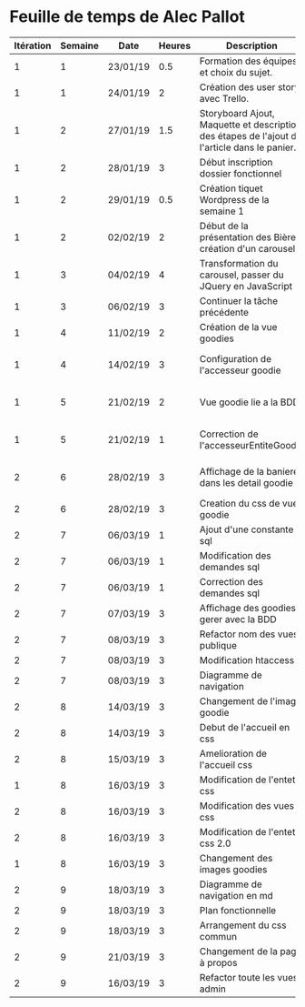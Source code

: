 # Feuille de temps de Alec Pallot


 **Itération** | **Semaine** | **Date** | **Heures** | **Description**                  | **Commentaire**
---            |---          |---       |---         |---                               |---            
1              | 1           | 23/01/19 | 0.5        |Formation des équipes et choix du sujet.| 
1              | 1           | 24/01/19 | 2          |Création des user story avec Trello.| 
1              | 2           | 27/01/19 | 1.5        | Storyboard Ajout, Maquette et description des étapes de l'ajout de l'article dans le panier.| [Storyboard Ajout](https://github.com/cegepmatane/projet-web-2019-Ca-broue/commit/801ddfdb3f03071db675daa723e9228607960a45)
1              | 2           | 28/01/19 | 3          | Début inscription dossier fonctionnel | 
1              | 2           | 29/01/19 | 0.5        |Création tiquet Wordpress de la semaine 1| 
1              | 2           | 02/02/19 | 2          | Début de la présentation des Bière, création d'un carousel|
1              | 3           | 04/02/19 | 4          | Transformation du carousel, passer du JQuery en JavaScript|
1              | 3           | 06/02/19 | 3          | Continuer la tâche précédente             | [Vue des bières](https://github.com/cegepmatane/projet-web-2019-Ca-broue/issues/3)
1              | 4           | 11/02/19 | 2          | Création de la vue goodies             | 
1              | 4           | 14/02/19 | 3          | Configuration de l'accesseur goodie             | [Accesseur goodie](https://github.com/cegepmatane/projet-web-2019-Ca-broue/commit/a875a7bf6cad42f79a3ba5186cf09c556f08bd4e) [issue #19](https://github.com/cegepmatane/projet-web-2019-Ca-broue/issues/19)
1              | 5           | 21/02/19 | 2          | Vue goodie lie a la BDD            | [Vue des goodies](https://github.com/cegepmatane/projet-web-2019-Ca-broue/commit/eadf37a449d2606c2e720932c8f2cb3aea624431) [issue #19](https://github.com/cegepmatane/projet-web-2019-Ca-broue/issues/19)
1              | 5           | 21/02/19 | 1          | Correction de l'accesseurEntiteGoodie             | [Accesseur goodie](https://github.com/cegepmatane/projet-web-2019-Ca-broue/commit/2eed4d99bfd67d02a3ac42be694cca421f1875b1) [issue #19](https://github.com/cegepmatane/projet-web-2019-Ca-broue/issues/19)
2              | 6           | 28/02/19 | 3          | Affichage de la baniere dans les detail goodie             | [Vue des goodies](https://github.com/cegepmatane/projet-web-2019-Ca-broue/commit/ae51d5f2dcbc06fb86db6b15f4951722846598e9) [issue #19](https://github.com/cegepmatane/projet-web-2019-Ca-broue/issues/19)
2              | 6           | 28/02/19 | 3          | Creation du css de vue-goodie            | [Vue des goodies](https://github.com/cegepmatane/projet-web-2019-Ca-broue/commit/f4990c0862400a0fc0e6ec324f767eac46e9b25b)
2              | 7           | 06/03/19 | 1          | Ajout d'une constante sql             | [Lien](https://github.com/cegepmatane/projet-web-2019-Ca-broue/commit/a489d02af82efc014dabefe44b89ceac2fc64e70) [issue #19](https://github.com/cegepmatane/projet-web-2019-Ca-broue/issues/19)
2              | 7           | 06/03/19 | 1          | Modification des demandes sql             | [Lien](https://github.com/cegepmatane/projet-web-2019-Ca-broue/commit/91574b136b66570593daf6971f8172f3ed12447e) [issue #6](https://github.com/cegepmatane/projet-web-2019-Ca-broue/issues/6)
2              | 7           | 06/03/19 | 1          | Correction des demandes sql             | [Lien](https://github.com/cegepmatane/projet-web-2019-Ca-broue/commit/ec6b3e3f413e8f8401b9245f23a20240df860618) [issue #6](https://github.com/cegepmatane/projet-web-2019-Ca-broue/issues/6)
2              | 7           | 07/03/19 | 3          | Affichage des goodies gerer avec la BDD             | [Lien](https://github.com/cegepmatane/projet-web-2019-Ca-broue/commit/08a9091eec34c1015c04a7a36ad11c65da9643c9) [issue #19](https://github.com/cegepmatane/projet-web-2019-Ca-broue/issues/19)
2              | 7           | 08/03/19 | 3          | Refactor nom des vues publique             | [Lien](https://github.com/cegepmatane/projet-web-2019-Ca-broue/commit/6178d38d499ee5d28867858f92e8f0ddf9216e06) 
2              | 7           | 08/03/19 | 3          | Modification htaccess             | [Lien](https://github.com/cegepmatane/projet-web-2019-Ca-broue/commit/264e0d702a454a7315e5116b50cd27ab655bc361)
2              | 7           | 08/03/19 | 3          | Diagramme de navigation             | [Lien](https://github.com/cegepmatane/projet-web-2019-Ca-broue/commit/10fc7493b086dffea6bd85e494126d7c0e5fa508) 
2              | 8           | 14/03/19 | 3          | Changement de l'image goodie             | [Lien](https://github.com/cegepmatane/projet-web-2019-Ca-broue/commit/6178d38d499ee5d28867858f92e8f0ddf9216e06) [issue #19](https://github.com/cegepmatane/projet-web-2019-Ca-broue/issues/19)
2              | 8           | 14/03/19 | 3          | Debut de l'accueil en css             | [Lien](https://github.com/cegepmatane/projet-web-2019-Ca-broue/commit/9739fca5b4ccfdb26ff73a52a6f641fa989b1051) 
2              | 8           | 15/03/19 | 3          | Amelioration de l'accueil css             | [Lien](https://github.com/cegepmatane/projet-web-2019-Ca-broue/commit/d6150b57221dd2d370a580edb468ef63e438e49e) 
1              | 8           | 16/03/19 | 3          | Modification de l'entete css             | [Lien](https://github.com/cegepmatane/projet-web-2019-Ca-broue/commit/05e5989859441ee9acdaae762e9fc9858d2d40c5) 
2              | 8           | 16/03/19 | 3          | Modification des vues css             | [Lien](https://github.com/cegepmatane/projet-web-2019-Ca-broue/commit/20b8d331ede0d3925b9f3d078037c1c8627509dc) 
2              | 8           | 16/03/19 | 3          | Modification de l'entete css 2.0             | [Lien](https://github.com/cegepmatane/projet-web-2019-Ca-broue/commit/454d0b944c4f55f69994c7c4b37c2dd25edb4b11) 
1              | 8           | 16/03/19 | 3          | Changement des images goodies             | [Lien](https://github.com/cegepmatane/projet-web-2019-Ca-broue/commit/e487a723357c627938566edde4831a8cb9471947) 
2              | 9           | 18/03/19 | 3          | Diagramme de navigation en md             | [Lien](https://github.com/cegepmatane/projet-web-2019-Ca-broue/commit/f3474ffd5aeb0e44fa7b3e1745f974e8230002f6) 
2              | 9           | 18/03/19 | 3          | Plan fonctionnelle             | [Lien](https://github.com/cegepmatane/projet-web-2019-Ca-broue/commit/aee4db12460b7fae7c6729a2838df9313dc742f6) 
2              | 9           | 18/03/19 | 3          | Arrangement du css commun             | [Lien](https://github.com/cegepmatane/projet-web-2019-Ca-broue/commit/ce1d4f27862a7f3a3f0949805ebce6721237047c) 
2              | 9           | 21/03/19 | 3          | Changement de la page à propos             | [Lien](https://github.com/cegepmatane/projet-web-2019-Ca-broue/commit/fba8d7e0a57a4d2f2855b1f56cbf758db28b488b)  [issue #29](https://github.com/cegepmatane/projet-web-2019-Ca-broue/issues/29)
2              | 9           | 16/03/19 | 3          | Refactor toute les vues admin           | [Lien](https://github.com/cegepmatane/projet-web-2019-Ca-broue/commit/b9f60b8bf540801a4926f48d028bfec7e1ef3477) 